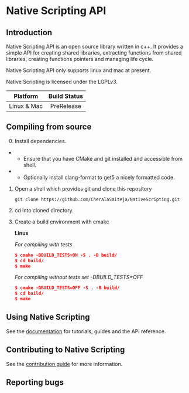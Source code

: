 # Native Scripting API

## Introduction

Native Scripting API is an open source library written in c++. It provides a simple API for creating shared libraries, extracting functions from shared libraries, creating functions pointers and managing life cycle.

Native Scripting API only supports linux and mac at present.

Native Scripting is licensed under the LGPLv3.

|  Platform  |Build Status|
|:----------:|:-----:|
| Linux & Mac| PreRelease |
## Compiling from source

0. Install dependencies.
- - Ensure that you have CMake and git installed and accessible from shell.
- - Optionally install clang-format to get5 a nicely formatted code.
1. Open a shell which provides git and clone this repository
    ```git
    git clone https://github.com/CheralaSaiteja/NativeScripting.git
    ```
2. cd into cloned directory.
3. Create a  build environment with cmake

    **Linux**

    *For compiling with tests*
    ```cmake
    $ cmake -DBUILD_TESTS=ON -S . -B build/
    $ cd build/
    $ make
    ```
    *For compiling without tests set -DBUILD_TESTS=OFF*
    ```cmake
    $ cmake -DBUILD_TESTS=OFF -S . -B build/
    $ cd build/
    $ make
    ```

## Using Native Scripting

See the [documentation](https://github.com/CheralaSaiteja/NativeScripting/blob/master/Documentation.md) for tutorials, guides and the API reference.

## Contributing to Native Scripting

See the [contribution guide]() for more information.

## Reporting bugs
